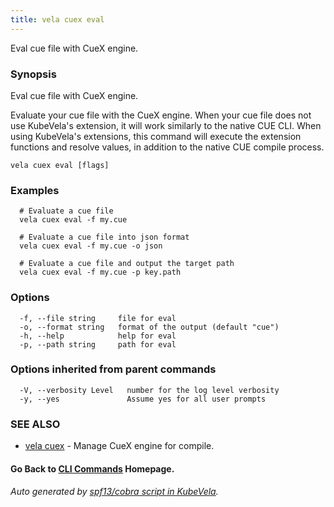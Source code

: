 ```yaml
---
title: vela cuex eval
---
```


Eval cue file with CueX engine.

### Synopsis

Eval cue file with CueX engine.

 Evaluate your cue file with the CueX engine. When your cue file does not use KubeVela's extension, it will work similarly to the native CUE CLI. When using KubeVela's extensions, this command will execute the extension functions and resolve values, in addition to the native CUE compile process.

```
vela cuex eval [flags]
```

### Examples

```
  # Evaluate a cue file
  vela cuex eval -f my.cue
  
  # Evaluate a cue file into json format
  vela cuex eval -f my.cue -o json
  
  # Evaluate a cue file and output the target path
  vela cuex eval -f my.cue -p key.path
```

### Options

```
  -f, --file string     file for eval
  -o, --format string   format of the output (default "cue")
  -h, --help            help for eval
  -p, --path string     path for eval
```

### Options inherited from parent commands

```
  -V, --verbosity Level   number for the log level verbosity
  -y, --yes               Assume yes for all user prompts
```

### SEE ALSO

* [vela cuex](vela_cuex)	 - Manage CueX engine for compile.

#### Go Back to [CLI Commands](vela) Homepage.


###### Auto generated by [spf13/cobra script in KubeVela](https://github.com/kubevela/kubevela/tree/master/hack/docgen).
